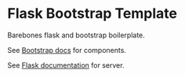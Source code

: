 # Flask Bootstrap Template

Barebones flask and bootstrap boilerplate.

See [Bootstrap docs](https://getbootstrap.com/docs/5.2/) for components.

See [Flask documentation](https://flask.palletsprojects.com/en/2.2.x/) for server.
